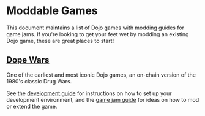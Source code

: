 # Moddable Games

This document maintains a list of Dojo games with modding guides for game jams.
If you're looking to get your feet wet by modding an existing Dojo game, these are great places to start!

## [Dope Wars](https://github.com/cartridge-gg/dopewars)

One of the earliest and most iconic Dojo games, an on-chain version of the 1980's classic Drug Wars.

See the [development guide](https://github.com/cartridge-gg/dopewars/blob/main/README.md) for instructions on how to set up your development environment, and the [game jam guide](https://github.com/cartridge-gg/dopewars/blob/main/GAMEJAM.md) for ideas on how to mod or extend the game.
